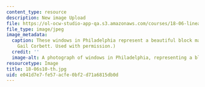```yaml
---
content_type: resource
description: New image Upload
file: https://ol-ocw-studio-app-qa.s3.amazonaws.com/courses/18-06-linear-algebra-spring-2010/e041d7e7fe57acfe0bf2d71a6815db0d_18-06s10-th.jpg
file_type: image/jpeg
image_metadata:
  caption: These windows in Philadelphia represent a beautiful block matrix. (Courtesy
    Gail Corbett. Used with permission.)
  credit: ''
  image-alt: A photograph of windows in Philadelphia, representing a block matrix.
resourcetype: Image
title: 18-06s10-th.jpg
uid: e041d7e7-fe57-acfe-0bf2-d71a6815db0d
---
```

